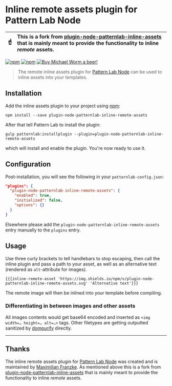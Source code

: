 # Inline remote assets plugin for Pattern Lab Node

| :point_up: | This is a fork from [plugin-node-patternlab-inline-assets](https://github.com/michaelworm/plugin-node-patternlab-inline-assets) that is mainly meant to provide the functionality to inline _remote_ assets. |
| ---------- | :----------------------------------------------------------------------------------------------------------------------------------------------------------------------------------------------------------- |

[![npm](https://img.shields.io/npm/v/plugin-node-patternlab-inline-remote-assets.svg?maxAge=86400)](https://www.npmjs.com/package/plugin-node-patternlab-inline-remote-assets)
[![npm](https://img.shields.io/npm/dt/plugin-node-patternlab-inline-remote-assets.svg?maxAge=86400)](https://www.npmjs.com/package/plugin-node-patternlab-inline-remote-assets)
[![Buy Michael Worm a beer!](https://img.shields.io/badge/Buy%20Michael%20Worm%20a%20beer!-%F0%9F%8D%BA-yellow.svg)](https://www.paypal.me/Miw0)

> The remote inline assets plugin for [Pattern Lab Node](https://github.com/pattern-lab/patternlab-node) can be used to inline assets into your templates.

## Installation

Add the inline assets plugin to your project using [npm](http://npmjs.com/):

    npm install --save plugin-node-patternlab-inline-remote-assets

After that tell Pattern Lab to install the plugin:

    gulp patternlab:installplugin --plugin=plugin-node-patternlab-inline-remote-assets

which will install and enable the plugin. You're now ready to use it.

## Configuration

Post-installation, you will see the following in your `patternlab-config.json`:

```json
"plugins": {
  "plugin-node-patternlab-inline-remote-assets": {
    "enabled": true,
    "initialized": false,
    "options": {}
  }
}
```

Elsewhere please add the `plugin-node-patternlab-inline-remote-assets` entry manually to the `plugins` entry.

## Usage

Use three curly brackets to tell handlebars to stop escaping, then call the inline plugin and pass a path to your asset, as well as an alternative text (rendered as `alt`-attribute for images).

    {{{inline-remote-asset 'https://img.shields.io/npm/v/plugin-node-patternlab-inline-remote-assets.svg' 'Alternative text'}}}

The remote image will then be inlined into your template before compiling.

### Differentiating in between images and other assets

All images contents would get base64 encoded and inserted as `<img width=… height=… alt=…>` tags. Other filetypes are getting outputted sanitized by [dompurify](https://www.npmjs.com/package/dompurify) directly.

---

## Thanks

The inline remote assets plugin for [Pattern Lab Node](https://github.com/pattern-lab/patternlab-node) was created and is maintained by [Maximilian Franzke](https://github.com/mfranzke/). As mentioned above this is a fork from [plugin-node-patternlab-inline-assets](https://github.com/michaelworm/plugin-node-patternlab-inline-assets) that is mainly meant to provide the functionality to inline _remote_ assets.

```

```

